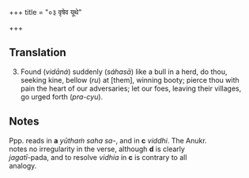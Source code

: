+++
title = "०३ वृषेव यूथे"

+++
## Translation
3. Found (*vidāná*) suddenly (*sáhasā*) like a bull in a herd, do thou,  
seeking kine, bellow (*ru*) at \[them\], winning booty; pierce thou with  
pain the heart of our adversaries; let our foes, leaving their villages,  
go urged forth (*pra-cyu*).

## Notes
Ppp. reads in **a** *yūthaṁ saha sa-*, and in **c** *viddhi*. The Anukr.  
notes no irregularity in the verse, although **d** is clearly  
*jagatī*-pada, and to resolve *vidhia* in **c** is contrary to all  
analogy.
